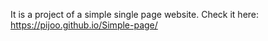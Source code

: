 It is a project of a simple single page website. Check it here: https://pijoo.github.io/Simple-page/
